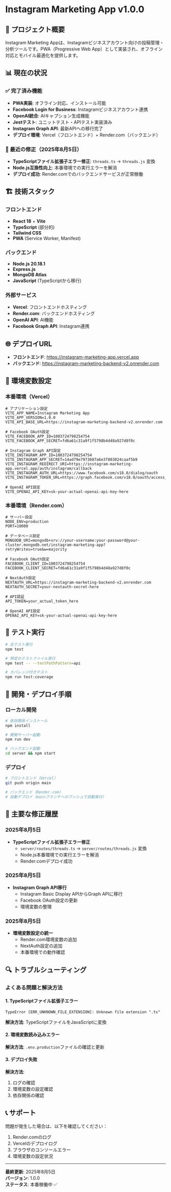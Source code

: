 # Instagram Marketing App v1.0.0

## 🚀 プロジェクト概要

Instagram Marketing Appは、Instagramビジネスアカウント向けの投稿管理・分析ツールです。PWA（Progressive Web App）として実装され、オフライン対応とモバイル最適化を提供します。

## 📊 現在の状況

### ✅ 完了済み機能
- **PWA実装**: オフライン対応、インストール可能
- **Facebook Login for Business**: Instagramビジネスアカウント連携
- **OpenAI統合**: AIキャプション生成機能
- **Jestテスト**: ユニットテスト・APIテスト実装済み
- **Instagram Graph API**: 最新APIへの移行完了
- **デプロイ環境**: Vercel（フロントエンド）+ Render.com（バックエンド）

### 🔧 最近の修正（2025年8月5日）
- **TypeScriptファイル拡張子エラー修正**: `threads.ts` → `threads.js` 変換
- **Node.js互換性向上**: 本番環境での実行エラーを解消
- **デプロイ成功**: Render.comでのバックエンドサービスが正常稼働

## 🏗️ 技術スタック

### フロントエンド
- **React 18** + **Vite**
- **TypeScript** (部分的)
- **Tailwind CSS**
- **PWA** (Service Worker, Manifest)

### バックエンド
- **Node.js 20.18.1**
- **Express.js**
- **MongoDB Atlas**
- **JavaScript** (TypeScriptから移行)

### 外部サービス
- **Vercel**: フロントエンドホスティング
- **Render.com**: バックエンドホスティング
- **OpenAI API**: AI機能
- **Facebook Graph API**: Instagram連携

## 🌐 デプロイURL

- **フロントエンド**: https://instagram-marketing-app.vercel.app
- **バックエンド**: https://instagram-marketing-backend-v2.onrender.com

## 🔑 環境変数設定

### 本番環境（Vercel）
```env
# アプリケーション設定
VITE_APP_NAME=Instagram Marketing App
VITE_APP_VERSION=1.0.0
VITE_API_BASE_URL=https://instagram-marketing-backend-v2.onrender.com

# Facebook OAuth設定
VITE_FACEBOOK_APP_ID=1003724798254754
VITE_FACEBOOK_APP_SECRET=fd6a61c31a9f1f5798b4d48a927d8f0c

# Instagram Graph API設定
VITE_INSTAGRAM_APP_ID=1003724798254754
VITE_INSTAGRAM_APP_SECRET=14ad79e7973687a6e3f803024caaf5b9
VITE_INSTAGRAM_REDIRECT_URI=https://instagram-marketing-app.vercel.app/auth/instagram/callback
VITE_INSTAGRAM_AUTH_URL=https://www.facebook.com/v18.0/dialog/oauth
VITE_INSTAGRAM_TOKEN_URL=https://graph.facebook.com/v18.0/oauth/access_token

# OpenAI API設定
VITE_OPENAI_API_KEY=sk-your-actual-openai-api-key-here
```

### 本番環境（Render.com）
```env
# サーバー設定
NODE_ENV=production
PORT=10000

# データベース設定
MONGODB_URI=mongodb+srv://your-username:your-password@your-cluster.mongodb.net/instagram-marketing-app?retryWrites=true&w=majority

# Facebook OAuth設定
FACEBOOK_CLIENT_ID=1003724798254754
FACEBOOK_CLIENT_SECRET=fd6a61c31a9f1f5798b4d48a927d8f0c

# NextAuth設定
NEXTAUTH_URL=https://instagram-marketing-backend-v2.onrender.com
NEXTAUTH_SECRET=your-nextauth-secret-here

# API認証
API_TOKEN=your_actual_token_here

# OpenAI API設定
OPENAI_API_KEY=sk-your-actual-openai-api-key-here
```

## 🧪 テスト実行

```bash
# 全テスト実行
npm test

# 特定のテストファイル実行
npm test -- --testPathPattern=api

# カバレッジ付きテスト
npm run test:coverage
```

## 🚀 開発・デプロイ手順

### ローカル開発
```bash
# 依存関係インストール
npm install

# 開発サーバー起動
npm run dev

# バックエンド起動
cd server && npm start
```

### デプロイ
```bash
# フロントエンド（Vercel）
git push origin main

# バックエンド（Render.com）
# 自動デプロイ（mainブランチへのプッシュで自動実行）
```

## 📝 主要な修正履歴

### 2025年8月5日
- **TypeScriptファイル拡張子エラー修正**
  - `server/routes/threads.ts` → `server/routes/threads.js` 変換
  - Node.js本番環境での実行エラーを解消
  - Render.comデプロイ成功

### 2025年8月5日
- **Instagram Graph API移行**
  - Instagram Basic Display APIからGraph APIに移行
  - Facebook OAuth設定の更新
  - 環境変数の整理

### 2025年8月5日
- **環境変数設定の統一**
  - Render.com環境変数の追加
  - NextAuth設定の追加
  - 本番環境での動作確認

## 🔍 トラブルシューティング

### よくある問題と解決方法

#### 1. TypeScriptファイル拡張子エラー
```
TypeError [ERR_UNKNOWN_FILE_EXTENSION]: Unknown file extension ".ts"
```
**解決方法**: TypeScriptファイルをJavaScriptに変換

#### 2. 環境変数読み込みエラー
**解決方法**: `.env.production`ファイルの確認と更新

#### 3. デプロイ失敗
**解決方法**: 
1. ログの確認
2. 環境変数の設定確認
3. 依存関係の確認

## 📞 サポート

問題が発生した場合は、以下を確認してください：
1. Render.comのログ
2. Vercelのデプロイログ
3. ブラウザのコンソールエラー
4. 環境変数の設定状況

---

**最終更新**: 2025年8月5日  
**バージョン**: 1.0.0  
**ステータス**: 本番稼働中 ✅
